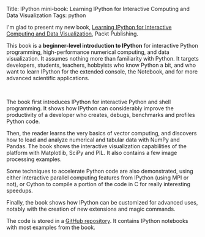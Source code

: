 Title: IPython mini-book: Learning IPython for Interactive Computing and Data Visualization
Tags: python

I'm glad to present my new book, [Learning IPython for Interactive Computing and Data Visualization](http://ipython.rossant.net/), Packt
Publishing.

<!--[![Learning IPython for Interactive Computing and Data
Visualization]({filename}images/minibook.jpg)](http://ipython.rossant.net/)-->

This book is a **beginner-level introduction to IPython** for
interactive Python programming, high-performance numerical computing,
and data visualization. It assumes nothing more than familiarity with
Python. It targets developers, students, teachers, hobbyists who know
Python a bit, and who want to learn IPython for the extended console,
the Notebook, and for more advanced scientific applications.

 <!-- PELICAN_END_SUMMARY -->

The book first introduces IPython for interactive Python and shell
programming. It shows how IPython can considerably improve the
productivity of a developer who creates, debugs, benchmarks and profiles
Python code.

Then, the reader learns the very basics of vector computing, and
discovers how to load and analyze numerical and tabular data with NumPy
and Pandas. The book shows the interactive visualization capabilities of
the platform with Matplotlib, SciPy and PIL. It also contains a few
image processing examples.

Some techniques to accelerate Python code are also demonstrated, using
either interactive parallel computing features from IPython (using MPI
or not), or Cython to compile a portion of the code in C for really
interesting speedups.

Finally, the book shows how IPython can be customized for advanced uses,
notably with the creation of new extensions and magic commands.

The code is stored in a [GitHub
repository](https://github.com/rossant/ipython-minibook). It contains
IPython notebooks with most examples from the book.
